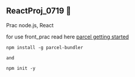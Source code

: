## ReactProj_0719 🎲

Prac node.js, React


for use front_prac 
read here [parcel getting started](https://parceljs.org/getting_started.html)

```
npm install -g parcel-bundler

and 

npm init -y 
```